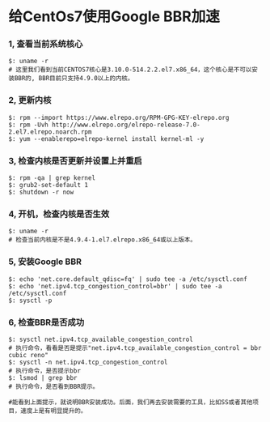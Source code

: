 # 给CentOs7使用Google BBR加速
### 1, 查看当前系统核心
```
$: uname -r
# 这里我们看到当前CENTOS7核心是3.10.0-514.2.2.el7.x86_64，这个核心是不可以安装BBR的, BBR目前只支持4.9.0以上的内核。
```

### 2, 更新内核
```
$: rpm --import https://www.elrepo.org/RPM-GPG-KEY-elrepo.org
$: rpm -Uvh http://www.elrepo.org/elrepo-release-7.0-2.el7.elrepo.noarch.rpm
$: yum --enablerepo=elrepo-kernel install kernel-ml -y
```

### 3, 检查内核是否更新并设置上并重启
```
$: rpm -qa | grep kernel
$: grub2-set-default 1
$: shutdown -r now
```

### 4, 开机，检查内核是否生效
```
$: uname -r
# 检查当前内核是不是4.9.4-1.el7.elrepo.x86_64或以上版本。
```

### 5, 安装Google BBR
```
$: echo 'net.core.default_qdisc=fq' | sudo tee -a /etc/sysctl.conf
$: echo 'net.ipv4.tcp_congestion_control=bbr' | sudo tee -a /etc/sysctl.conf
$: sysctl -p
```

### 6, 检查BBR是否成功
```
$: sysctl net.ipv4.tcp_available_congestion_control
# 执行命令，看看是否是提示"net.ipv4.tcp_available_congestion_control = bbr cubic reno"
$: sysctl -n net.ipv4.tcp_congestion_control
# 执行命令，是否提示bbr
$: lsmod | grep bbr
# 执行命令，是否看到BBR提示。

#能看到上面提示，就说明BBR安装成功。后面，我们再去安装需要的工具，比如SS或者其他项目，速度上是有明显提升的。
```


